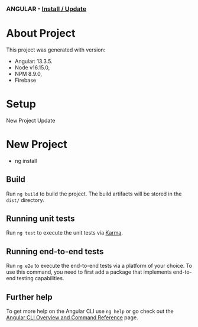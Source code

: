 ### ANGULAR - [Install / Update](.readme/angular.md) 

# About Project

This project was generated with version:
- Angular: 13.3.5.
- Node v16.15.0,
- NPM 8.9.0,
- Firebase 

# Setup

New Project
Update


# New Project
- ng install

## Build

Run `ng build` to build the project. The build artifacts will be stored in the `dist/` directory.

## Running unit tests

Run `ng test` to execute the unit tests via [Karma](https://karma-runner.github.io).

## Running end-to-end tests

Run `ng e2e` to execute the end-to-end tests via a platform of your choice. To use this command, you need to first add a package that implements end-to-end testing capabilities.

## Further help

To get more help on the Angular CLI use `ng help` or go check out the [Angular CLI Overview and Command Reference](https://angular.io/cli) page.
